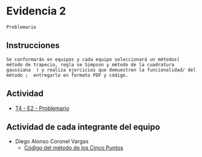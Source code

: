 # Evidencia 2
    Problemario

## Instrucciones
    Se conformarán en equipos y cada equipo seleccionará un métodos( método de trapecio, regla se Simpson y método de la cuadratura gaussiana  ) y realiza ejercicios que demuestren la funcionalidad/ del método ;  entregarlo en formato PDF y código.

## Actividad
- [T4 -  E2  - Problemario](/Tema%204/Evidencia%202/T4%20-%20%20E2%20%20-%20Problemario.pdf)

## Actividad de cada integrante del equipo
- Diego Alonso Coronel Vargas
    - [Código del método de los Cinco Puntos](/Tema%204/Evidencia%202/cincoPuntos1.java)